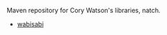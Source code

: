Maven repository for Cory Watson's libraries, natch.

* [wabisabi](https://github.com/gphat/wabisabi)
